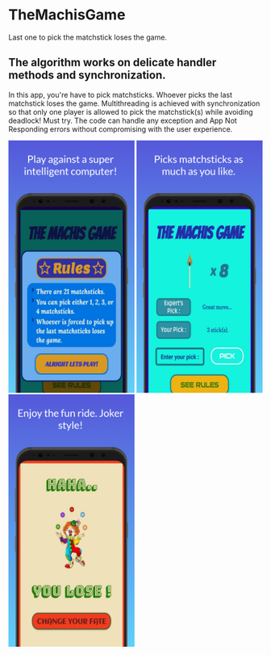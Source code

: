 # TheMachisGame
Last one to pick the matchstick loses the game.

## The algorithm works on delicate handler methods and synchronization.

In this app, you're have to pick matchsticks. Whoever picks the last matchstick loses the game. Multithreading is achieved with synchronization so that only one player is allowed to pick the matchstick(s) while avoiding deadlock! Must try.
The code can handle any exception and App Not Responding errors without compromising with the user experience.

<div class="row">
      <img src="/app/Screenshot_20200924-185108_The%20Machis%20Game.png" width="250" title="Game Title">
      <img src="/app/Screenshot_20200924-185141_The%20Machis%20Game.png" width="250" title="Game Screen">
      <img src="/app/Screenshot_20200924-185248_The%20Machis%20Game.png" width="250" title="Result Screen"> 
</div>
